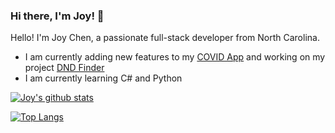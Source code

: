 ### Hi there, I'm Joy! 👋

<!--
**joychen5069/joychen5069** is a ✨ _special_ ✨ repository because its `README.md` (this file) appears on your GitHub profile.

Here are some ideas to get you started:

- 🔭 I’m currently working on ...
- 🌱 I’m currently learning ...
- 👯 I’m looking to collaborate on ...
- 🤔 I’m looking for help with ...
- 💬 Ask me about ...
- 📫 How to reach me: ...
- 😄 Pronouns: ...
- ⚡ Fun fact: ...
-->

Hello! I'm Joy Chen, a passionate full-stack developer from North Carolina.
 * I am currently adding new features to my [COVID App](https://github.com/joychen5069/COVID-App) and working on my project [DND Finder](https://github.com/joychen5069/DnDFinder)
 * I am currently learning C# and Python

[![Joy's github stats](https://github-readme-stats.vercel.app/api?username=joychen5069&show_icons=true&theme=blue-green)](https://github.com/joychen5069/github-readme-stats)

[![Top Langs](https://github-readme-stats.vercel.app/api/top-langs/?username=joychen5069&layout=compact&theme=blue-green)](https://github.com/joychen5069/github-readme-stats)

